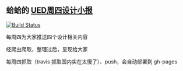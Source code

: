 ## 蛤蛤的 [UED周四设计小报](https://www.yuque.com/wanyanshaoxue/qx05nt)

[![Build Status](https://travis-ci.com/mygoare/yuque.svg?branch=master)](https://travis-ci.com/mygoare/yuque)

每周四为大家推送四个设计相关内容

经爬虫爬取，整理过后，呈现给大家

每周四抓取（travis 抓取国内实在太慢了）、push，会自动部署到 gh-pages